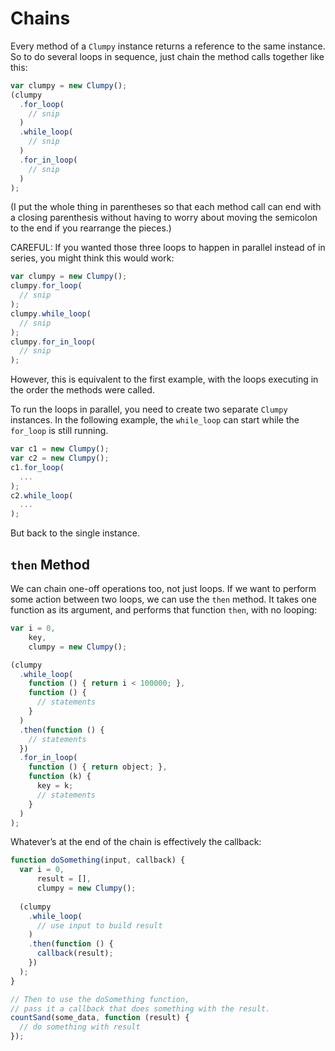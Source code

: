 # Chains

Every method of a `Clumpy` instance returns a reference to the same instance. So to do several loops in sequence, just chain the method calls together like this:

```javascript
var clumpy = new Clumpy();
(clumpy
  .for_loop(
    // snip
  )
  .while_loop(
    // snip
  )
  .for_in_loop(
    // snip
  )
);
```

(I put the whole thing in parentheses so that each method call can end with a closing parenthesis without having to worry about moving the semicolon to the end if you rearrange the pieces.)

CAREFUL: If you wanted those three loops to happen in parallel instead of in series, you might think this would work:

```javascript
var clumpy = new Clumpy();
clumpy.for_loop(
  // snip
);
clumpy.while_loop(
  // snip
);
clumpy.for_in_loop(
  // snip
);
```

However, this is equivalent to the first example, with the loops executing in the order the methods were called.

To run the loops in parallel, you need to create two separate `Clumpy` instances. In the following example, the `while_loop` can start while the `for_loop` is still running.

```javascript
var c1 = new Clumpy();
var c2 = new Clumpy();
c1.for_loop(
  ...
);
c2.while_loop(
  ...
);
```

But back to the single instance. 

## `then` Method

We can chain one-off operations too, not just loops. If we want to perform some action between two loops, we can use the `then` method. It takes one function as its argument, and performs that function `then`, with no looping:

```javascript
var i = 0,
    key,
    clumpy = new Clumpy();

(clumpy
  .while_loop(
    function () { return i < 100000; },
    function () {
      // statements
    }
  )
  .then(function () {
    // statements
  })
  .for_in_loop(
    function () { return object; },
    function (k) {
      key = k;
      // statements
    }
  )
);
```

Whatever’s at the end of the chain is effectively the callback:

```javascript
function doSomething(input, callback) {
  var i = 0,
      result = [],
      clumpy = new Clumpy();
      
  (clumpy
    .while_loop(
      // use input to build result
    )
    .then(function () {
      callback(result);
    })
  );
}

// Then to use the doSomething function,
// pass it a callback that does something with the result.
countSand(some_data, function (result) {
  // do something with result
});
```
